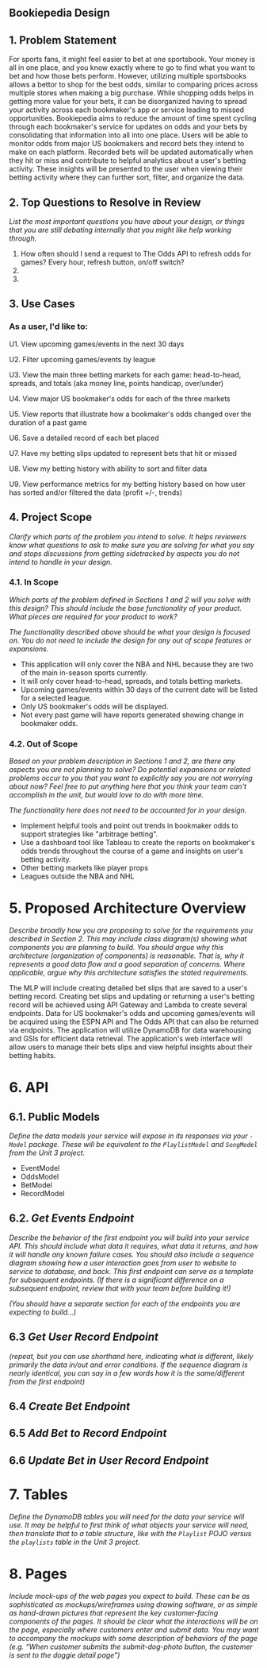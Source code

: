 ## Bookiepedia Design

## 1. Problem Statement

For sports fans, it might feel easier to bet at one sportsbook. Your money is all in one place, and you know exactly where to go to find what you want to bet and how those bets perform. However, utilizing multiple sportsbooks allows a bettor to shop for the best odds, similar to comparing prices across multiple stores when making a big purchase. While shopping odds helps in getting more value for your bets, it can be disorganized having to spread your activity across each bookmaker's app or service leading to missed opportunities. Bookiepedia aims to reduce the amount of time spent cycling through each bookmaker's service for updates on odds and your bets by consolidating that information into all into one place. Users will be able to monitor odds from major US bookmakers and record bets they intend to make on each platform. Recorded bets will be updated automatically when they hit or miss and contribute to helpful analytics about a user's betting activity. These insights will be presented to the user when viewing their betting activity where they can further sort, filter, and organize the data.

## 2. Top Questions to Resolve in Review

_List the most important questions you have about your design, or things that you are still debating internally that you might like help working through._

1. How often should I send a request to The Odds API to refresh odds for games? Every hour, refresh button, on/off switch?
2. 
3. 

## 3. Use Cases

### As a user, I'd like to:

U1. View upcoming games/events in the next 30 days

U2. Filter upcoming games/events by league

U3. View the main three betting markets for each game: head-to-head, spreads, and totals (aka money line, points handicap, over/under)

U4. View major US bookmaker's odds for each of the three markets

U5. View reports that illustrate how a bookmaker's odds changed over the duration of a past game 

U6. Save a detailed record of each bet placed

U7. Have my betting slips updated to represent bets that hit or missed

U8. View my betting history with ability to sort and filter data

U9. View performance metrics for my betting history based on how user has sorted and/or filtered the data (profit +/-, trends)

## 4. Project Scope

_Clarify which parts of the problem you intend to solve. It helps reviewers know what questions to ask to make sure you are solving for what you say and stops discussions from getting sidetracked by aspects you do not intend to handle in your design._

### 4.1. In Scope

_Which parts of the problem defined in Sections 1 and 2 will you solve with this design? This should include the base functionality of your product. What pieces are required for your product to work?_

_The functionality described above should be what your design is focused on. You do not need to include the design for any out of scope features or expansions._

* This application will only cover the NBA and NHL because they are two of the main in-season sports currently. 
* It will only cover head-to-head, spreads, and totals betting markets. 
* Upcoming games/events within 30 days of the current date will be listed for a selected league. 
* Only US bookmaker's odds will be displayed. 
* Not every past game will have reports generated showing change in bookmaker odds.

### 4.2. Out of Scope

_Based on your problem description in Sections 1 and 2, are there any aspects you are not planning to solve? Do potential expansions or related problems occur to you that you want to explicitly say you are not worrying about now? Feel free to put anything here that you think your team can't accomplish in the unit, but would love to do with more time._

_The functionality here does not need to be accounted for in your design._

* Implement helpful tools and point out trends in bookmaker odds to support strategies like "arbitrage betting". 
* Use a dashboard tool like Tableau to create the reports on bookmaker's odds trends throughout the course of a game and insights on user's betting activity.
* Other betting markets like player props
* Leagues outside the NBA and NHL

# 5. Proposed Architecture Overview

_Describe broadly how you are proposing to solve for the requirements you described in Section 2. This may include class diagram(s) showing what components you are planning to build. You should argue why this architecture (organization of components) is reasonable. That is, why it represents a good data flow and a good separation of concerns. Where applicable, argue why this architecture satisfies the stated requirements._

The MLP will include creating detailed bet slips that are saved to a user's betting record. Creating bet slips and updating or returning a user's betting record will be achieved using API Gateway and Lambda to create several endpoints. Data for US bookmaker's odds and upcoming games/events will be acquired using the ESPN API and The Odds API that can also be returned via endpoints. The application will utilize DynamoDB for data warehousing and GSIs for efficient data retrieval. The application's web interface will allow users to manage their bets slips and view helpful insights about their betting habits.

# 6. API

## 6.1. Public Models

_Define the data models your service will expose in its responses via your *`-Model`* package. These will be equivalent to the *`PlaylistModel`* and *`SongModel`* from the Unit 3 project._

* EventModel
* OddsModel
* BetModel
* RecordModel

## 6.2. _Get Events Endpoint_

_Describe the behavior of the first endpoint you will build into your service API. This should include what data it requires, what data it returns, and how it will handle any known failure cases. You should also include a sequence diagram showing how a user interaction goes from user to website to service to database, and back. This first endpoint can serve as a template for subsequent endpoints. (If there is a significant difference on a subsequent endpoint, review that with your team before building it!)_

_(You should have a separate section for each of the endpoints you are expecting to build...)_

## 6.3 _Get User Record Endpoint_

_(repeat, but you can use shorthand here, indicating what is different, likely primarily the data in/out and error conditions. If the sequence diagram is nearly identical, you can say in a few words how it is the same/different from the first endpoint)_

## 6.4 _Create Bet Endpoint_

## 6.5 _Add Bet to Record Endpoint_

## 6.6 _Update Bet in User Record Endpoint_

# 7. Tables

_Define the DynamoDB tables you will need for the data your service will use. It may be helpful to first think of what objects your service will need, then translate that to a table structure, like with the *`Playlist` POJO* versus the `playlists` table in the Unit 3 project._

# 8. Pages

_Include mock-ups of the web pages you expect to build. These can be as sophisticated as mockups/wireframes using drawing software, or as simple as hand-drawn pictures that represent the key customer-facing components of the pages. It should be clear what the interactions will be on the page, especially where customers enter and submit data. You may want to accompany the mockups with some description of behaviors of the page (e.g. “When customer submits the submit-dog-photo button, the customer is sent to the doggie detail page”)_